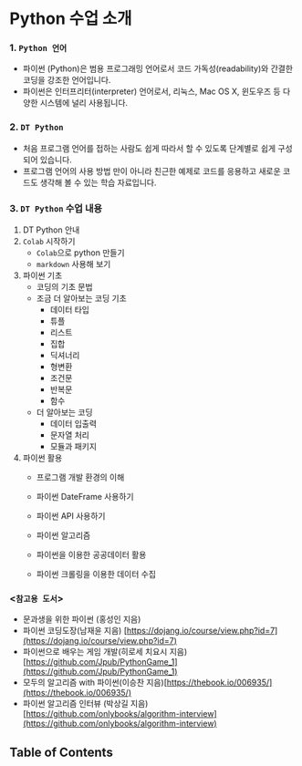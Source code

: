 # Python 수업 소개

### 1. **`Python 언어`**  
   
* 파이썬 (Python)은 범용 프로그래밍 언어로서 코드 가독성(readability)와 간결한 코딩을 강조한 언어입니다.    
* 파이썬은 인터프리터(interpreter) 언어로서, 리눅스, Mac OS X, 윈도우즈 등 다양한 시스템에 널리 사용됩니다.

### 2. **`DT Python`**    
 
* 처음 프로그램 언어를 접하는 사람도 쉽게 따라서 할 수 있도록 단계별로 쉽게 구성되어 있습니다.   
* 프로그램 언어의 사용 방법 만이 아니라  친근한 예제로 코드를 응용하고 새로운 코드도 생각해 볼 수 있는 학습 자료입니다. 

### 3. **`DT Python` 수업 내용**
1. DT Python 안내  
2. `Colab` 시작하기
   * `Colab`으로 python 만들기
   * `markdown` 사용해 보기
3. 파이썬 기초      
   * 코딩의 기초 문법
   * 조금 더 알아보는 코딩 기초
      * 데이터 타입  
      * 튜플  
      * 리스트  
      * 집합  
      * 딕셔너리  
      * 형변환  
      * 조건문  
      * 반복문  
      * 함수  
   * 더 알아보는 코딩
      * 데이터 입출력  
      * 문자열 처리  
      * 모듈과 패키지  
4. 파이썬 활용 
   * 프로그램 개발 환경의 이해
   
   * 파이썬 DateFrame 사용하기
   * 파이썬 API 사용하기 
   * 파이썬 알고리즘 
   * 파이썬을 이용한 공공데이터 활용 
   * 파이썬 크롤링을 이용한 데이터 수집
      
### **<`참고용 도서`>**
* 문과생을 위한 파이썬 (홍성인 지음)    
* 파이썬 코딩도장(남재윤 지음) [https://dojang.io/course/view.php?id=7](https://dojang.io/course/view.php?id=7)    
* 파이썬으로 배우는 게임 개발(히로세 치요시 지음) [https://github.com/Jpub/PythonGame_1](https://github.com/Jpub/PythonGame_1)     
* 모두의 알고리즘 with 파이썬(이승찬 지음)[https://thebook.io/006935/](https://thebook.io/006935/)    
* 파이썬 알고리즘 인터뷰 (박상길 지음) [https://github.com/onlybooks/algorithm-interview](https://github.com/onlybooks/algorithm-interview)
    
## Table of Contents


